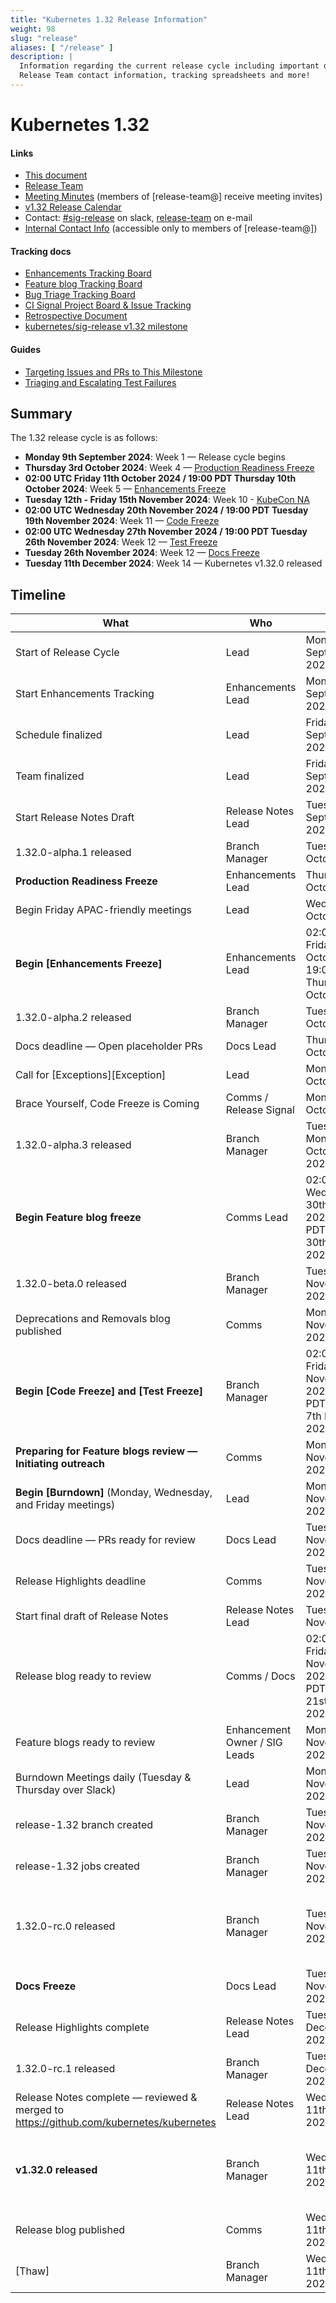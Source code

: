 ```yaml
---
title: "Kubernetes 1.32 Release Information"
weight: 98
slug: "release"
aliases: [ "/release" ]
description: |
  Information regarding the current release cycle including important dates,
  Release Team contact information, tracking spreadsheets and more!
---
```


# Kubernetes 1.32

#### Links

* [This document](https://git.k8s.io/sig-release/releases/release-1.32/README.md)
* [Release Team](https://github.com/kubernetes/sig-release/blob/master/releases/release-1.32/release-team.md)
* [Meeting Minutes](https://bit.ly/k8s132-releasemtg) (members of [release-team@] receive meeting invites)
* [v1.32 Release Calendar](https://bit.ly/k8s-release-cal)
* Contact: [#sig-release](https://kubernetes.slack.com/archives/C2C40FMNF) on slack, [release-team](mailto://release-team@kubernetes.io) on e-mail
* [Internal Contact Info](https://bit.ly/k8s132-contacts) (accessible only to members of [release-team@])

#### Tracking docs

* [Enhancements Tracking Board](https://bit.ly/k8s132-enhancements)
* [Feature blog Tracking Board](FIXME)
* [Bug Triage Tracking Board](https://bit.ly/k8s132-bugtriage)
* [CI Signal Project Board & Issue Tracking](https://bit.ly/k8s133-cisignal)
* [Retrospective Document](https://bit.ly/k8s133-retro)
* [kubernetes/sig-release v1.32 milestone](FIXME)

#### Guides

* [Targeting Issues and PRs to This Milestone](https://git.k8s.io/community/contributors/devel/sig-release/release.md)
* [Triaging and Escalating Test Failures](https://git.k8s.io/community/contributors/devel/sig-testing/testing.md#troubleshooting-a-failure)

## Summary

The 1.32 release cycle is as follows:

- **Monday 9th September 2024**: Week 1 — Release cycle begins
- **Thursday 3rd October 2024**: Week 4 — [Production Readiness Freeze](https://groups.google.com/g/kubernetes-sig-architecture/c/a6_y81N49aQ)
- **02:00 UTC Friday 11th October 2024 / 19:00 PDT Thursday 10th October 2024**: Week 5 — [Enhancements Freeze](../release_phases.md#enhancements-freeze)
- **Tuesday 12th - Friday 15th November 2024**: Week 10 - [KubeCon NA](https://events.linuxfoundation.org/kubecon-cloudnativecon-north-america/)
- **02:00 UTC Wednesday 20th November 2024 / 19:00 PDT Tuesday 19th November 2024**: Week 11 — [Code Freeze](../release_phases.md#code-freeze)
- **02:00 UTC Wednesday 27th November 2024 / 19:00 PDT Tuesday 26th November 2024**: Week 12 — [Test Freeze](../release_phases.md#test-freeze)
- **Tuesday 26th November 2024**: Week 12 — [Docs Freeze](../release_phases.md#docs-freeze)
- **Tuesday 11th December 2024**: Week 14 — Kubernetes v1.32.0 released

## Timeline

| **What**                                                                               | **Who**                       | **When**                                                                    | **Week** | **CI Signal**                                          |
|----------------------------------------------------------------------------------------|-------------------------------|-----------------------------------------------------------------------------|----------|--------------------------------------------------------|
| Start of Release Cycle                                                                 | Lead                          | Monday 9th September 2024                                                   | week 1   | [master-blocking]                                      |
| Start Enhancements Tracking                                                            | Enhancements Lead             | Monday 9th September 2024                                                   | week 1   |                                                        |
| Schedule finalized                                                                     | Lead                          | Friday 13th September 2024                                                  | week 1   |                                                        |
| Team finalized                                                                         | Lead                          | Friday 13th September 2024                                                  | week 1   |                                                        |
| Start Release Notes Draft                                                              | Release Notes Lead            | Tuesday 24th September 2024                                                 | week 3   |                                                        |
| 1.32.0-alpha.1 released                                                                | Branch Manager                | Tuesday 1st October 2024                                                    | week 4   |                                                        |
| **Production Readiness Freeze**                                                        | Enhancements Lead             | Thursday 3rd October 2024                                                   | week 4   |                                                        |
| Begin Friday APAC-friendly meetings                                                    | Lead                          | Wednesday 9th October 2024                                                  | week 5   |                                                        |
| **Begin [Enhancements Freeze]**                                                        | Enhancements Lead             | 02:00 UTC Friday 11th October 2024 / 19:00 PDT Thursday 10th October 2024   | week 5   | [master-blocking], [master-informing]                  |
| 1.32.0-alpha.2 released                                                                | Branch Manager                | Tuesday 15th October 2024                                                   | week 6   |                                                        |
| Docs deadline — Open placeholder PRs                                                   | Docs Lead                     | Thursday 24th October 2024                                                  | week 7   |                                                        |
| Call for [Exceptions][Exception]                                                       | Lead                          | Monday 28th October 2024                                                    | week 8   |                                                        |
| Brace Yourself, Code Freeze is Coming                                                  | Comms / Release Signal        | Monday 28th October 2024                                                    | week 8   |                                                        |
| 1.32.0-alpha.3 released                                                                | Branch Manager                | Tuesday Monday 29th October 20242024                                        | week 8   |                                                        |
| **Begin Feature blog freeze**                                                          | Comms Lead                    | 02:00 UTC Wednesday 30th October 2024 / 19:00 PDT Tuesday 30th October 2024 | week 8   |                                                        |
| 1.32.0-beta.0 released                                                                 | Branch Manager                | Tuesday 5th November 2024                                                   | week 9   |                                                        |
| Deprecations and Removals blog published                                               | Comms                         | Monday 4th November 2024                                                    | week 9   |                                                        |
| **Begin [Code Freeze] and [Test Freeze]**                                              | Branch Manager                | 02:00 UTC Friday 8th November 2024 / 19:00 PDT Thursday 7th November 2024   | week 9   |                                                        |
| **Preparing for Feature blogs review — Initiating outreach**                           | Comms                         | Monday 11th November 2024                                                   | week 10  |                                                        |
| **Begin [Burndown]** (Monday, Wednesday, and Friday meetings)                          | Lead                          | Monday 18th November 2024                                                   | week 11  |                                                        |
| Docs deadline — PRs ready for review                                                   | Docs Lead                     | Tuesday 18th November 2024                                                  | week 11  |                                                        |
| Release Highlights deadline                                                            | Comms                         | Tuesday 19th November 2024                                                  | week 11  |                                                        |
| Start final draft of Release Notes                                                     | Release Notes Lead            | Tuesday 19th November2024                                                   | week 11  |                                                        |
| Release blog ready to review                                                           | Comms / Docs                  | 02:00 UTC Friday 22th November 2024 / 19:00 PDT Thursday 21st November 2024 | week 11  |                                                        |
| Feature blogs ready to review                                                          | Enhancement Owner / SIG Leads | Monday 25th November 2024                                                   | week 11  |                                                        |
| Burndown Meetings daily (Tuesday & Thursday over Slack)                                | Lead                          | Monday 25th November 2024                                                   | week 12  |                                                        |
| release-1.32 branch created                                                            | Branch Manager                | Tuesday 26th November 2024                                                  | week 12  |                                                        |
| release-1.32 jobs created                                                              | Branch Manager                | Tuesday 26th November 2024                                                  | week 12  |                                                        |
| 1.32.0-rc.0 released                                                                   | Branch Manager                | Tuesday 26th November 2024                                                  | week 12  | [1.32-blocking], [master-blocking], [master-informing] |
| **Docs Freeze**                                                                        | Docs Lead                     | Tuesday 26th November 2024                                                  | week 12  |                                                        |
| Release Highlights complete                                                            | Release Notes Lead            | Tuesday 3rd December 2024                                                   | week 13  |                                                        |
| 1.32.0-rc.1 released                                                                   | Branch Manager                | Tuesday 3rd December 2024                                                   | week 13  |                                                        |
| Release Notes complete — reviewed & merged to https://github.com/kubernetes/kubernetes | Release Notes Lead            | Wednesday 11th December 2024                                                | week 14  |                                                        |
| **v1.32.0 released**                                                                   | Branch Manager                | Wednesday 11th December 2024                                                | week 14  | [1.32-blocking], [master-blocking], [master-informing] |
| Release blog published                                                                 | Comms                         | Wednesday 11th December 2024                                                | week 14  |                                                        |
| [Thaw]                                                                                 | Branch Manager                | Wednesday 11th December 2024                                                | week 14  |                                                        |
